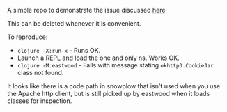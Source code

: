 A simple repo to demonstrate the issue discussed [here](https://clojurians.slack.com/archives/C03S1KBA2/p1667925853699669)

This can be deleted whenever it is convenient.

To reproduce:

- `clojure -X:run-x` - Runs OK.
- Launch a REPL and load the one and only ns. Works OK.
- `clojure -M:eastwood` - Fails with message stating `okhttp3.CookieJar` class
  not found.

It looks like there is a code path in snowplow that isn't used when you use the
Apache http client, but is still picked up by eastwood when it loads classes for
inspection.